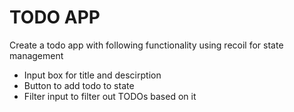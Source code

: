 # TODO APP

Create a todo app with following functionality using recoil for state management

- Input box for title and descirption
- Button to add todo to state
- Filter input to filter out TODOs based on it
